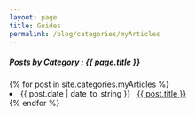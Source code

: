 ```yaml
---
layout: page
title: Guides
permalink: /blog/categories/myArticles
---
```

 
<h5> Posts by Category : {{ page.title }} </h5>

<div class="card">
{% for post in site.categories.myArticles %}
 <li class="category-posts"><span>{{ post.date | date_to_string }}</span> &nbsp; <a href="{{ post.url }}">{{ post.title }}</a></li>
{% endfor %}
</div>